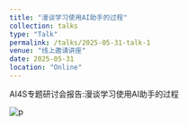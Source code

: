 ```yaml
---
title: "漫谈学习使用AI助手的过程"
collection: talks
type: "Talk"
permalink: /talks/2025-05-31-talk-1
venue: "线上邀请讲座"
date: 2025-05-31
location: "Online"
---
```


AI4S专题研讨会报告:漫谈学习使用AI助手的过程

![p](https://zijiejin.github.io/images/20250531_Talk.PNG)

